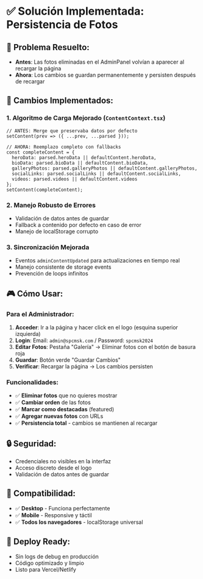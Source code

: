 # ✅ Solución Implementada: Persistencia de Fotos

## 🎯 Problema Resuelto:
- **Antes**: Las fotos eliminadas en el AdminPanel volvían a aparecer al recargar la página
- **Ahora**: Los cambios se guardan permanentemente y persisten después de recargar

## 🔧 Cambios Implementados:

### 1. **Algoritmo de Carga Mejorado** (`ContentContext.tsx`)
```tsx
// ANTES: Merge que preservaba datos por defecto
setContent(prev => ({ ...prev, ...parsed }));

// AHORA: Reemplazo completo con fallbacks
const completeContent = {
  heroData: parsed.heroData || defaultContent.heroData,
  bioData: parsed.bioData || defaultContent.bioData,
  galleryPhotos: parsed.galleryPhotos || defaultContent.galleryPhotos,
  socialLinks: parsed.socialLinks || defaultContent.socialLinks,
  videos: parsed.videos || defaultContent.videos
};
setContent(completeContent);
```

### 2. **Manejo Robusto de Errores**
- Validación de datos antes de guardar
- Fallback a contenido por defecto en caso de error
- Manejo de localStorage corrupto

### 3. **Sincronización Mejorada**
- Eventos `adminContentUpdated` para actualizaciones en tiempo real
- Manejo consistente de storage events
- Prevención de loops infinitos

## 🎮 Cómo Usar:

### **Para el Administrador:**
1. **Acceder**: Ir a la página y hacer click en el logo (esquina superior izquierda)
2. **Login**: Email: `admin@spcmsk.com` / Password: `spcmsk2024`
3. **Editar Fotos**: Pestaña "Galería" → Eliminar fotos con el botón de basura roja
4. **Guardar**: Botón verde "Guardar Cambios"
5. **Verificar**: Recargar la página → Los cambios persisten

### **Funcionalidades:**
- ✅ **Eliminar fotos** que no quieres mostrar
- ✅ **Cambiar orden** de las fotos
- ✅ **Marcar como destacadas** (featured)
- ✅ **Agregar nuevas fotos** con URLs
- ✅ **Persistencia total** - cambios se mantienen al recargar

## 🔒 Seguridad:
- Credenciales no visibles en la interfaz
- Acceso discreto desde el logo
- Validación de datos antes de guardar

## 📱 Compatibilidad:
- ✅ **Desktop** - Funciona perfectamente
- ✅ **Mobile** - Responsive y táctil
- ✅ **Todos los navegadores** - localStorage universal

## 🚀 Deploy Ready:
- Sin logs de debug en producción
- Código optimizado y limpio
- Listo para Vercel/Netlify
